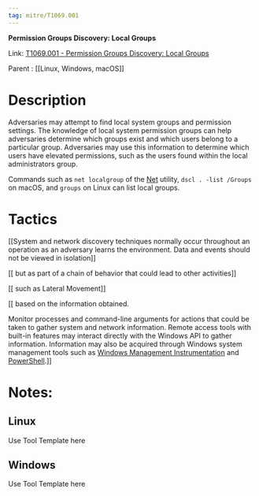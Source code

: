 ```yaml
---
tag: mitre/T1069.001
---
```


**Permission Groups Discovery: Local Groups**

Link: [T1069.001 - Permission Groups Discovery: Local Groups](https://attack.mitre.org/techniques/T1069/001)

Parent : [[Linux, Windows, macOS]]


# Description

Adversaries may attempt to find local system groups and permission settings. The knowledge of local system permission groups can help adversaries determine which groups exist and which users belong to a particular group. Adversaries may use this information to determine which users have elevated permissions, such as the users found within the local administrators group.

Commands such as <code>net localgroup</code> of the [Net](https://attack.mitre.org/software/S0039) utility, <code>dscl . -list /Groups</code> on macOS, and <code>groups</code> on Linux can list local groups.

# Tactics


[[System and network discovery techniques normally occur throughout an operation as an adversary learns the environment. Data and events should not be viewed in isolation]]

[[ but as part of a chain of behavior that could lead to other activities]]

[[ such as Lateral Movement]]

[[ based on the information obtained.

Monitor processes and command-line arguments for actions that could be taken to gather system and network information. Remote access tools with built-in features may interact directly with the Windows API to gather information. Information may also be acquired through Windows system management tools such as [Windows Management Instrumentation](https://attack.mitre.org/techniques/T1047) and [PowerShell](https://attack.mitre.org/techniques/T1059/001).]]


# Notes:

## Linux

Use Tool Template here

## Windows

Use Tool Template here